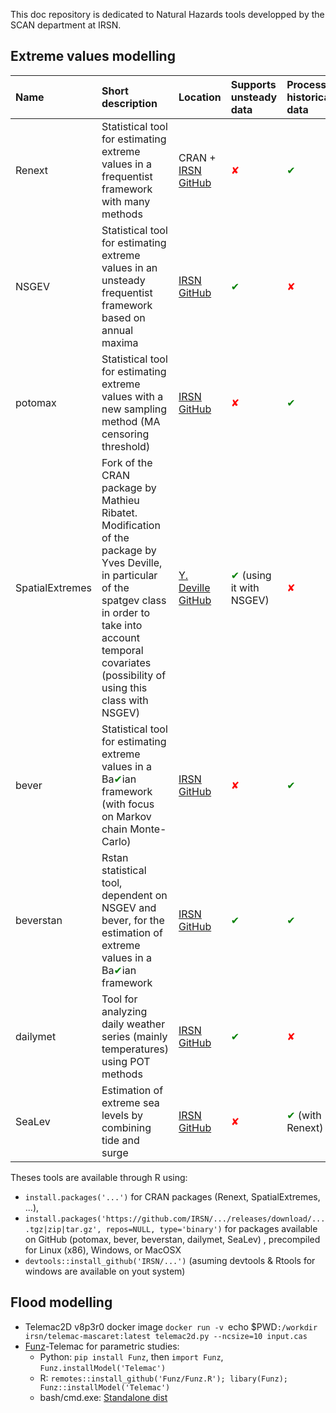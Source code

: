 This doc repository is dedicated to Natural Hazards tools developped by the SCAN department at IRSN.

## Extreme values modelling

| Name | Short description | Location | Supports unsteady data | Processing historical data | Sampling type | Distribution laws | Confidence interval type | Other tool features |
| :--- | :------------------- | :--- | :--- | :--- | :--- | :--- | :--- | :------------- |
| Renext | Statistical tool for estimating extreme values in a frequentist framework with many methods | CRAN + [IRSN GitHub](https://github.com/IRSN/Renext) | <span style="color:red">✘</span>| <span style="color:green">✔</span> | POT block maxima r-LOS | GPD, expo, GEV, gumbel, mixed expo, log normal, Weibull, gamma | Delta | Various anova statistical tests | SRI CGB |
| NSGEV | Statistical tool for estimating extreme values in an unsteady frequentist framework based on annual maxima | [IRSN GitHub](https://github.com/IRSN/NSGEV) | <span style="color:green">✔</span> | <span style="color:red">✘</span>| maximum block | GEV, gumbel | Delta Likelihood Profile Bootstrap | Various anova statistical tests | RP4 1300 |
| potomax | Statistical tool for estimating extreme values with a new sampling method (MA censoring threshold) | [IRSN GitHub](https://github.com/IRSN/potomax) | <span style="color:red">✘</span>| <span style="color:green">✔</span> | POT block maximum | GPD, expo, GEV, gumbel | Delta Likelihood Profile | Validation method to check the convergence of results (argument check=TRUE) | SRI CGB |
| SpatialExtremes | Fork of the CRAN package by Mathieu Ribatet. Modification of the package by Yves Deville, in particular of the spatgev class in order to take into account temporal covariates (possibility of using this class with NSGEV) | [Y. Deville GitHub](https://github.com/yvesdeville/SpatialExtremes) | <span style="color:green">✔</span> (using it with NSGEV) | <span style="color:red">✘</span>| maximum block | GEV, gumbel | Delta Likelihood Profile Bootstrap | Package to extrapolate temperatures in places where there is| <span style="color:red">✘</span>data (spatial covariates) | RP4 1300 |
| bever | Statistical tool for estimating extreme values in a Ba<span style="color:green">✔</span>ian framework (with focus on Markov chain Monte-Carlo) | [IRSN GitHub](https://github.com/IRSN/bever) | <span style="color:red">✘</span>| <span style="color:green">✔</span> | POT block maximum | GPD, expo, GEV, gumbel | Credibility intervals with HPD and equal tails methods | Calculation of the predictive distribution | PFHA Belleville |
| beverstan | Rstan statistical tool, dependent on NSGEV and bever, for the estimation of extreme values in a Ba<span style="color:green">✔</span>ian framework | [IRSN GitHub](https://github.com/IRSN/beverstan) | <span style="color:green">✔</span> | <span style="color:green">✔</span> | maximum block | GEV, gumbel | Credibility intervals with HPD and equal tails methods | | |
| dailymet | Tool for analyzing daily weather series (mainly temperatures) using POT methods | [IRSN GitHub](https://github.com/IRSN/dailymet) | <span style="color:green">✔</span> | <span style="color:red">✘</span>| POT | GPD, exhibition | | Functions to describe seasonality and annual trend | |
| SeaLev | Estimation of extreme sea levels by combining tide and surge | [IRSN GitHub](https://github.com/IRSN/SeaLev) | <span style="color:red">✘</span>| <span style="color:green">✔</span> (with Renext) | POT or maximum block (premiums) | Renext laws | Delta | Theoretical tide distribution | PFHA Gravelines |

Theses tools are available through R using:

  * `install.packages('...')` for CRAN packages (Renext, SpatialExtremes, ...),
  * `install.packages('https://github.com/IRSN/.../releases/download/....tgz|zip|tar.gz', repos=NULL, type='binary')` for packages available on GitHub (potomax, bever, beverstan, dailymet, SeaLev) , precompiled for Linux (x86), Windows, or MacOSX
  * `devtools::install_github('IRSN/...')` (asuming devtools & Rtools for windows are available on yout system)
  
## Flood modelling

* Telemac2D v8p3r0 docker image `docker run -v `echo $PWD`:/workdir irsn/telemac-mascaret:latest telemac2d.py --ncsize=10 input.cas`
* [Funz](https://funz.github.io)-Telemac for parametric studies:
  * Python: `pip install Funz`, then `import Funz`, `Funz.installModel('Telemac')`
  * R: `remotes::install_github('Funz/Funz.R'); libary(Funz); Funz::installModel('Telemac')`
  * bash/cmd.exe: [Standalone dist](https://github.com/Funz/plugin-Telemac/releases/latest)

  
